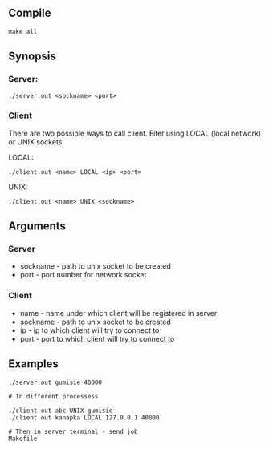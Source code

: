 ## Compile
```
make all
```

## Synopsis

### Server:
```
./server.out <sockname> <port> 
```

### Client
There are two possible ways to call client.
Eiter using LOCAL (local network) or UNIX sockets.

LOCAL:
```
./client.out <name> LOCAL <ip> <port>
```

UNIX:
```
./client.out <name> UNIX <sockname>
```


## Arguments 

### Server
* sockname - path to unix socket to be created
* port - port number for network socket

### Client 
* name - name under which client will be registered in server
* sockname - path to unix socket to be created
* ip - ip to which client will try to connect to
* port - port to which client will try to connect to


## Examples
```
./server.out gumisie 40000

# In different processess

./client.out abc UNIX gumisie
./client.out kanapka LOCAL 127.0.0.1 40000

# Then in server terminal - send job
Makefile
```
